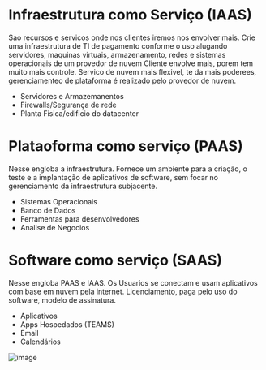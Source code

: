 # Infraestrutura como Serviço (IAAS)   
 Sao recursos e servicos onde nos clientes iremos nos envolver mais. Crie uma infraestrutura de TI de pagamento conforme o uso alugando servidores, maquinas virtuais, armazenamento, redes e sistemas operacionais de um 
 provedor de nuvem
 Cliente envolve mais, porem tem muito mais controle. Servico de nuvem mais flexivel, te da mais poderees, gerenciamenteo de plataforma é realizado pelo provedor de nuvem. 
 - Servidores e Armazemanentos
 - Firewalls/Segurança de rede
 - Planta Fisica/edificio do datacenter

# Plataoforma como serviço (PAAS)
 Nesse engloba a infraestrutura. Fornece um ambiente para a criação, o teste e a implantação de aplicativos de software, sem focar no gerenciamento da infraestrutura subjacente. 
 - Sistemas Operacionais
 - Banco de Dados
 - Ferramentas para desenvolvedores
 - Analise de Negocios

# Software como serviço (SAAS)
 Nesse engloba PAAS e IAAS. Os Usuarios se conectam e usam aplicativos com base em nuvem pela internet. Licenciamento, paga pelo uso do software, modelo de assinatura.
 - Aplicativos
 - Apps Hospedados (TEAMS)
 - Email
 - Calendários


![image](https://github.com/ftaveira-data/AZ-900/assets/115483835/1de0f050-07d2-41ec-b1ab-ddd4419a74b4)

